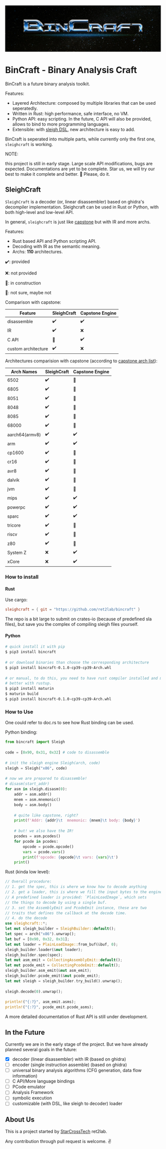 
![logo](./logo.jpeg)
# BinCraft - Binary Analysis Craft

BinCraft is a future binary analysis toolkit.

Features:

- Layered Architecture: composed by multiple libraries that can be used seperatedly.
- Written in Rust: high performance, safe interface, no VM.
- Python API: easy scripting. In the future, C API will also be provided, allows to bind to more programming languages.
- Extensible: with [sleigh DSL](https://ghidra.re/courses/languages/html/sleigh.html), new architecture is easy to add.

BinCraft is seperated into multiple parts, while currently only the first one, `sleighcraft` is working.

NOTE:

this project is still in early stage.
Large scale API modifications, bugs are expected.
Documentations are yet to be complete.
Star us, we will try our best to make it complete and better. 🥺 Please, do it.


## SleighCraft

`SleighCraft` is a decoder (or, linear disassembler) based on ghidra's decompiler implementation. Sleighcraft can be used in Rust or Python, with both high-level and low-level API.

In general, `sleighcraft` is just like [capstone](https://www.capstone-engine.org/) but with IR and more archs.

Features:

- Rust based API and Python scripting API.
- Decoding with IR as the semantic meaning.
- Archs: **110** architectures.

️️✔️: provided

❌: not provided

🚧: in construction

🤔: not sure, maybe not

Comparison with capstone:

|Feature|SleighCraft| Capstone Engine |
|-------|----------|----------|
|disassemble| ✔️ |  ✔️ | 
|IR|✔️️|❌|
|C API|🚧|✔️|
|custom architecture|️✔️|❌|

Architectures comparision with capstone (according to [capstone arch list](https://www.capstone-engine.org/arch.html)):

|Arch Names|SleighCraft| Capstone Engine |
|----------|-----------|-----------------|
|6502|✔️|🤔|
|6805|✔️|🤔|
|8051|✔️|🤔|
|8048|✔️|🤔|
|8085|✔️|🤔|
|68000|✔️|🤔|
|aarch64(armv8)|✔️|️️✔️|
|arm|✔️|️️✔️|
|cp1600|✔️|🤔|
|cr16|✔️|🤔|
|avr8|✔️|️️🤔|
|dalvik|✔️|🤔|
|jvm|✔️|🤔|
|mips|✔️|️️✔️|
|powerpc|✔️|️️✔️|
|sparc|✔️|️️✔️|
|tricore|✔️|🤔|
|riscv|✔️|🤔|
|z80|✔️|🤔|
|System Z|❌|✔️|
|xCore|❌|✔️|

### How to install

#### Rust

Use cargo:

```toml
sleighcraft = { git = "https://github.com/ret2lab/bincraft" }
```

The repo is a bit large to submit on crates-io (because of predefined sla files), but save you the complex of compiling sleigh files yourself.

#### Python

```bash
# quick install it with pip
$ pip3 install bincraft

# or download binaries than choose the corresponding architecture
$ pip3 install bincraft-0.1.0-cp39-cp39-Arch.whl

# or manual, to do this, you need to have rust compiler installed and maturin
# better with rustup.
$ pip3 install maturin
$ maturin build
$ pip3 install bincraft-0.1.0-cp39-cp39-Arch.whl
```

### How to Use

One could refer to doc.rs to see how Rust binding can be used.

Python binding:

```python
from bincraft import Sleigh

code = [0x90, 0x31, 0x32] # code to disassemble

# init the sleigh engine Sleigh(arch, code)
sleigh = Sleigh("x86", code)

# now we are prepared to disassemble!
# disasm(start_addr)
for asm in sleigh.disasm(0):
    addr = asm.addr()
    mnem = asm.mnemonic()
    body = asm.body()

    # quite like capstone, right?
    print(f'Addr: {addr}\t  mnemonic: {mnem}\t body: {body}')

    # but! we also have the IR!
    pcodes = asm.pcodes()
    for pcode in pcodes:
        opcode = pcode.opcode()
        vars = pcode.vars()
        print(f'opcode: {opcode}\t vars: {vars}\t')
    print()
```

Rust (kinda low level):

```Rust
// Overall procedure:
// 1. get the spec, this is where we know how to decode anything
// 2. get a loader, this is where we fill the input bytes to the engine.
// A predefined loader is provided: `PlainLoadImage`, which sets
// the things to decode by using a single buf.
// 3. set the AssemblyEmit and PcodeEmit instance, these are two
// traits that defines the callback at the decode time.
// 4. do the decode
use sleighcraft::*;
let mut sleigh_builder = SleighBuilder::default();
let spec = arch("x86").unwrap();
let buf = [0x90, 0x32, 0x31];
let mut loader = PlainLoadImage::from_buf(&buf, 0);
sleigh_builder.loader(&mut loader);
sleigh_builder.spec(spec);
let mut asm_emit = CollectingAssemblyEmit::default();
let mut pcode_emit = CollectingPcodeEmit::default();
sleigh_builder.asm_emit(&mut asm_emit);
sleigh_builder.pcode_emit(&mut pcode_emit);
let mut sleigh = sleigh_builder.try_build().unwrap();

sleigh.decode(0).unwrap();

println!("{:?}", asm_emit.asms);
println!("{:?}", pcode_emit.pcode_asms);
```

A more detailed documentation of Rust API is still under development.

## In the Future

Currently we are in the early stage of the project.
But we have already planned several goals in the future:

- [x] decoder (linear disassembler) with IR (based on ghidra)
- [ ] encoder (single instruction assemble) (based on ghidra)
- [ ] universal binary analysis algorithms (CFG generation, data flow information)
- [ ] C API/More language bindings
- [ ] PCode emulator
- [ ] Analysis Framework
- [ ] symbolic execution
- [ ] customizable (with DSL, like sleigh to decoder) loader

## About Us

This is a project started by [StarCrossTech](https://www.starcross.tech/#/) ret2lab.

Any contribution through pull request is welcome. ✌️